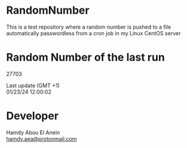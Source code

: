 # RandomNumber    
This is a test repository where a random number is pushed to a file automatically passwordless from a cron job in my Linux CentOS server    
# Random Number of the last run   
27703
      
Last update (GMT +1)    
01/23/24 12:00:02
# Developer    
Hamdy Abou El Anein   
hamdy.aea@protonmail.com
